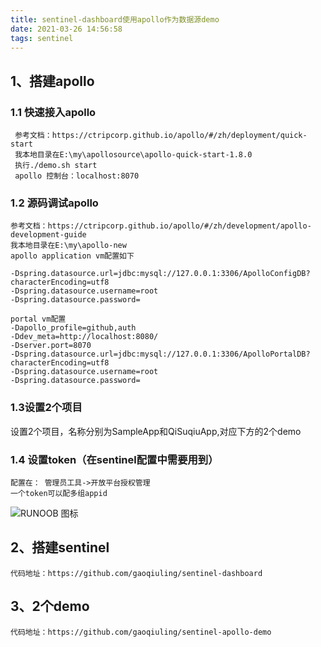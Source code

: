 ```yaml
---
title: sentinel-dashboard使用apollo作为数据源demo
date: 2021-03-26 14:56:58
tags: sentinel
---
```


## 1、搭建apollo
### 1.1 快速接入apollo
```
 参考文档：https://ctripcorp.github.io/apollo/#/zh/deployment/quick-start
 我本地目录在E:\my\apollosource\apollo-quick-start-1.8.0
 执行./demo.sh start
 apollo 控制台：localhost:8070
```


### 1.2 源码调试apollo
```
参考文档：https://ctripcorp.github.io/apollo/#/zh/development/apollo-development-guide
我本地目录在E:\my\apollo-new
apollo application vm配置如下

-Dspring.datasource.url=jdbc:mysql://127.0.0.1:3306/ApolloConfigDB?characterEncoding=utf8
-Dspring.datasource.username=root
-Dspring.datasource.password=

portal vm配置
-Dapollo_profile=github,auth
-Ddev_meta=http://localhost:8080/
-Dserver.port=8070
-Dspring.datasource.url=jdbc:mysql://127.0.0.1:3306/ApolloPortalDB?characterEncoding=utf8
-Dspring.datasource.username=root
-Dspring.datasource.password=
```

### 1.3设置2个项目
设置2个项目，名称分别为SampleApp和QiSuqiuApp,对应下方的2个demo

### 1.4 设置token（在sentinel配置中需要用到）
```
配置在： 管理员工具->开放平台授权管理
一个token可以配多组appid
```
![RUNOOB 图标](https://cc.hjfile.cn/cc/img/20210326/2021032602375673790276.png)

## 2、搭建sentinel
```
代码地址：https://github.com/gaoqiuling/sentinel-dashboard
```

## 3、2个demo
```
代码地址：https://github.com/gaoqiuling/sentinel-apollo-demo
```
